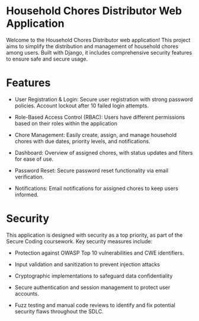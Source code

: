 # Household Chores Distributor Web Application

Welcome to the Household Chores Distributor web application! This project aims to simplify the distribution and management of household chores among users. Built with Django, it includes comprehensive security features to ensure safe and secure usage.

# Features

* User Registration & Login: Secure user registration with strong password policies. Account lockout after 10 failed login attempts.

* Role-Based Access Control (RBAC): Users have different permissions based on their roles within the application

* Chore Management: Easily create, assign, and manage household chores with due dates, priority levels, and notifications.

* Dashboard: Overview of assigned chores, with status updates and filters for ease of use.

* Password Reset: Secure password reset functionality via email verification.

* Notifications: Email notifications for assigned chores to keep users informed.


# Security

This application is designed with security as a top priority, as part of the Secure Coding coursework. Key security measures include:

* Protection against OWASP Top 10 vulnerabilities and CWE identifiers.

* Input validation and sanitization to prevent injection attacks

* Cryptographic implementations to safeguard data confidentiality

* Secure authentication and session management to protect user accounts.

* Fuzz testing and manual code reviews to identify and fix potential security flaws throughout the SDLC.
